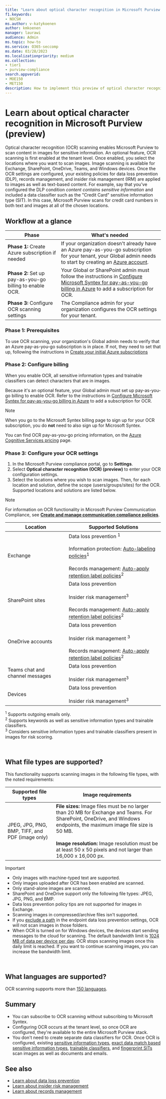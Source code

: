 ```yaml
---
title: "Learn about optical character recognition in Microsoft Purview (preview)"
f1.keywords:
- NOCSH
ms.author: v-katykoenen
author: kmkoenen
manager: laurawi
audience: Admin
ms.topic: how-to
ms.service: O365-seccomp
ms.date: 03/28/2023
ms.localizationpriority: medium
ms.collection:
- tier1
- purview-compliance
search.appverid:
- MOE150
- MET150
description: How to implement this preview of optical character recognition (OCR) within MS Purview.
---
```


# Learn about optical character recognition in Microsoft Purview (preview)

Optical character recognition (OCR) scanning enables Microsoft Purview to scan content in images for sensitive information. An optional feature, OCR scanning is first enabled at the tenant level. Once enabled, you select the locations where you want to scan images. Image scanning is available for Exchange, SharePoint, OneDrive, Teams, and Windows devices. Once the OCR settings are configured, your existing policies for data loss prevention (DLP), records management, and insider risk management (IRM) are applied to images as well as text-based content. For example, say that you've configured the DLP condition *content contains sensitive information* and included a data classifier such as the "Credit Card" sensitive information type (SIT). In this case, Microsoft Purview scans for credit card numbers in both text and images at all of the chosen locations.

## Workflow at a glance


| Phase | What's needed|
|-------|--------------|
|**Phase 1:** Create Azure subscription if needed | If your organization doesn't already have an Azure pay-as-you-go subscription for your tenant, your Global admin needs to start by creating an [Azure account](/azure/cloud-adoption-framework/ready/azure-best-practices/initial-subscriptions). |
|**Phase 2:** Set up pay-as-you-go billing to enable OCR. | Your Global or SharePoint admin must follow the instructions in [Configure Microsoft Syntex for pay-as-you-go billing in Azure](/syntex/syntex-azure-billing.md) to add a subscription for OCR. |
|**Phase 3:** Configure OCR scanning settings | The Compliance admin for your organization configures the OCR settings for your tenant.|


### Phase 1: Prerequisites

To use OCR scanning, your organization's Global admin needs to verify that an Azure pay-as-you-go subscription is in place. If not, they need to set that up, following the instructions in [Create your initial Azure subscriptions](/azure/cloud-adoption-framework/ready/azure-best-practices/initial-subscriptions)


### Phase 2: Configure billing

When you enable OCR, all sensitive information types and trainable classifiers can detect characters that are in images.

Because it's an optional feature, your Global admin must set up pay-as-you-go billing to enable OCR. Refer to the instructions in [Configure Microsoft Syntex for pay-as-you-go billing in Azure](/syntex/syntex-azure-billing.md) to add a subscription for OCR.

> [!NOTE]
> When you go to the Microsoft Syntex billing page to sign up for your OCR subscription, you do **not** need to also sign up for Microsoft Syntex.
> 
> You can find OCR pay-as-you-go pricing information, on the [Azure Cognitive Services pricing](https://azure.microsoft.com/en-us/pricing/details/cognitive-services/#pricing) page. 

### Phase 3: Configure your OCR settings

1. In the Microsoft Purview compliance portal, go to **Settings**.
2. Select **Optical character recognition (OCR) (preview)** to enter your OCR configuration settings.
3. Select the locations where you wish to scan images. Then, for each location and solution, define the scope (users/groups/sites) for the OCR. Supported locations and solutions are listed below.

> [!NOTE]
> For information on OCR functionality in Microsoft Purview Communication Compliance, see **[Create and manage communication compliance policies](communication-compliance-policies.md#optical-character-recognition-ocr)**.

| Location | Supported Solutions |
|--------------|----------|
| Exchange | Data loss prevention <sup>1</sup><br> <br> Information protection: [Auto-labeling policies](apply-sensitivity-label-automatically.md#how-to-configure-auto-labeling-policies-for-sharepoint-onedrive-and-exchange)<sup>1</sup> <br> <br> Records management: [Auto-apply retention label policies](apply-retention-labels-automatically.md#automatically-apply-a-retention-label-to-retain-or-delete-content)<sup>2</sup> | 
| SharePoint sites | Data loss prevention <br><br> Insider risk management<sup>3</sup> <br><br> Records management: [Auto-apply retention label policies](apply-retention-labels-automatically.md#automatically-apply-a-retention-label-to-retain-or-delete-content)<sup>2</sup> |
| OneDrive accounts | Data loss prevention <br><br> Insider risk management <sup>3</sup>  <br><br> Records management: [Auto-apply retention label policies](apply-retention-labels-automatically.md#automatically-apply-a-retention-label-to-retain-or-delete-content)<sup>2</sup> |
| Teams chat and channel messages | Data loss prevention <br> <br> Insider risk management<sup>3</sup>  |
| Devices | Data loss prevention <br> <br> Insider risk management<sup>3</sup> |

<sup>1</sup> Supports outgoing emails only.<br>
<sup>2</sup> Supports keywords as well as sensitive information types and trainable classifiers.<br>
<sup>3</sup> Considers sensitive information types and trainable classifiers present in images for risk scoring.<br>

<br>

## What file types are supported?

This functionality supports scanning images in the following file types, with the noted requirements:

| Supported file types | Image requirements  |
|----------------------|---------------------|
| JPEG, JPG, PNG, BMP, TIFF, and PDF (image only) | **File sizes:** Image files must be no larger than 20 MB for Exchange and Teams. For SharePoint, OneDrive, and Windows endpoints, the maximum image file size is 50 MB. <br><br> **Image resolution:** Image resolution must be at least 50 x 50 pixels and not larger than 16,000 x 16,000 px. |

> [!IMPORTANT]
>
> - Only images with machine-typed text are supported.
> - Only images uploaded after OCR has been enabled are scanned.
> - Only stand-alone images are scanned.
> - SharePoint and OneDrive support only the following file types: JPEG, JPG, PNG, and BMP.
> - Data loss prevention policy tips are not supported for images in Exchange.
> - Scanning images in compressed/archive files isn't supported.
> - If you [exclude a path](dlp-configure-endpoint-settings.md#file-path-exclusions) in the endpoint data loss prevention settings, OCR will not scan images in those folders.
> - When OCR is turned on for Windows devices, the devices start sending messages to the cloud for scanning. The default bandwidth limit is [1024 MB of data per device per day](dlp-configure-endpoint-settings.md#advanced-classification-scanning-and-protection). OCR stops scanning images once this daily limit is reached. If you want to continue scanning images, you can increase the bandwidth limit.


<br>

## What languages are supported?
OCR scanning supports more than [150 languages](/azure.microsoft.com/cognitive-services/computer-vision/language-support).

## Summary
- You can subscribe to OCR scanning without subscribing to Microsoft Syntex.
- Configuring OCR occurs at the tenant level, so once OCR are configured, they're available to the entire Microsoft Purview stack.
- You don't need to create separate data classifiers for OCR. Once OCR is configured, existing [sensitive information types](sensitive-information-type-learn-about.md#learn-about-sensitive-information-types), [exact data match based sensitive information types](sit-learn-about-exact-data-match-based-sits.md#learn-about-exact-data-match-based-sensitive-information-types), [trainable classifiers](classifier-learn-about.md#learn-about-trainable-classifiers), and [fingerprint SITs](document-fingerprinting.md#document-fingerprinting) scan images as well as documents and emails.

## See also

- [Learn about data loss prevention](dlp-learn-about-dlp.md#learn-about-data-loss-prevention)
- [Learn about insider risk management](insider-risk-management.md#learn-about-insider-risk-management)
- [Learn about records management](data-lifecycle-management.md#learn-about-data-lifecycle-management)